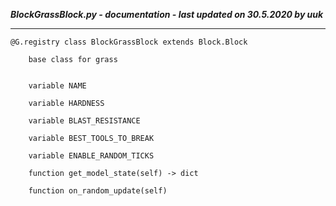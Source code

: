 ***BlockGrassBlock.py - documentation - last updated on 30.5.2020 by uuk***
___

    @G.registry class BlockGrassBlock extends Block.Block
        
        base class for grass


        variable NAME

        variable HARDNESS

        variable BLAST_RESISTANCE

        variable BEST_TOOLS_TO_BREAK

        variable ENABLE_RANDOM_TICKS

        function get_model_state(self) -> dict

        function on_random_update(self)